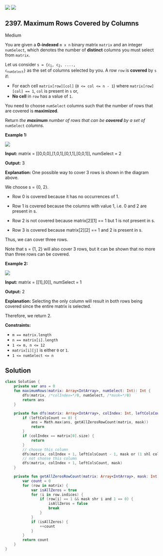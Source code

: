[![](https://img.shields.io/github/stars/javadev/LeetCode-in-Kotlin?label=Stars&style=flat-square)](https://github.com/javadev/LeetCode-in-Kotlin)
[![](https://img.shields.io/github/forks/javadev/LeetCode-in-Kotlin?label=Fork%20me%20on%20GitHub%20&style=flat-square)](https://github.com/javadev/LeetCode-in-Kotlin/fork)

## 2397\. Maximum Rows Covered by Columns

Medium

You are given a **0-indexed** `m x n` binary matrix `matrix` and an integer `numSelect`, which denotes the number of **distinct** columns you must select from `matrix`.

Let us consider <code>s = {c<sub>1</sub>, c<sub>2</sub>, ...., c<sub>numSelect</sub>}</code> as the set of columns selected by you. A row `row` is **covered** by `s` if:

*   For each cell `matrix[row][col]` (`0 <= col <= n - 1`) where `matrix[row][col] == 1`, `col` is present in `s` or,
*   **No cell** in `row` has a value of `1`.

You need to choose `numSelect` columns such that the number of rows that are covered is **maximized**.

Return _the **maximum** number of rows that can be **covered** by a set of_ `numSelect` _columns._

**Example 1:**

![](https://assets.leetcode.com/uploads/2022/07/14/rowscovered.png)

**Input:** matrix = \[\[0,0,0],[1,0,1],[0,1,1],[0,0,1]], numSelect = 2

**Output:** 3

**Explanation:** One possible way to cover 3 rows is shown in the diagram above.

We choose s = {0, 2}.

- Row 0 is covered because it has no occurrences of 1.

- Row 1 is covered because the columns with value 1, i.e. 0 and 2 are present in s.

- Row 2 is not covered because matrix[2][1] == 1 but 1 is not present in s.

- Row 3 is covered because matrix[2][2] == 1 and 2 is present in s.

Thus, we can cover three rows.

Note that s = {1, 2} will also cover 3 rows, but it can be shown that no more than three rows can be covered. 

**Example 2:**

![](https://assets.leetcode.com/uploads/2022/07/14/rowscovered2.png)

**Input:** matrix = \[\[1],[0]], numSelect = 1

**Output:** 2

**Explanation:** Selecting the only column will result in both rows being covered since the entire matrix is selected.

Therefore, we return 2. 

**Constraints:**

*   `m == matrix.length`
*   `n == matrix[i].length`
*   `1 <= m, n <= 12`
*   `matrix[i][j]` is either `0` or `1`.
*   `1 <= numSelect <= n`

## Solution

```kotlin
class Solution {
    private var ans = 0
    fun maximumRows(matrix: Array<IntArray>, numSelect: Int): Int {
        dfs(matrix, /*colIndex=*/0, numSelect, /*mask=*/0)
        return ans
    }

    private fun dfs(matrix: Array<IntArray>, colIndex: Int, leftColsCount: Int, mask: Int) {
        if (leftColsCount == 0) {
            ans = Math.max(ans, getAllZerosRowCount(matrix, mask))
            return
        }
        if (colIndex == matrix[0].size) {
            return
        }
        // choose this column
        dfs(matrix, colIndex + 1, leftColsCount - 1, mask or (1 shl colIndex))
        // not choose this column
        dfs(matrix, colIndex + 1, leftColsCount, mask)
    }

    private fun getAllZerosRowCount(matrix: Array<IntArray>, mask: Int): Int {
        var count = 0
        for (row in matrix) {
            var isAllZeros = true
            for (i in row.indices) {
                if (row[i] == 1 && mask shr i and 1 == 0) {
                    isAllZeros = false
                    break
                }
            }
            if (isAllZeros) {
                ++count
            }
        }
        return count
    }
}
```